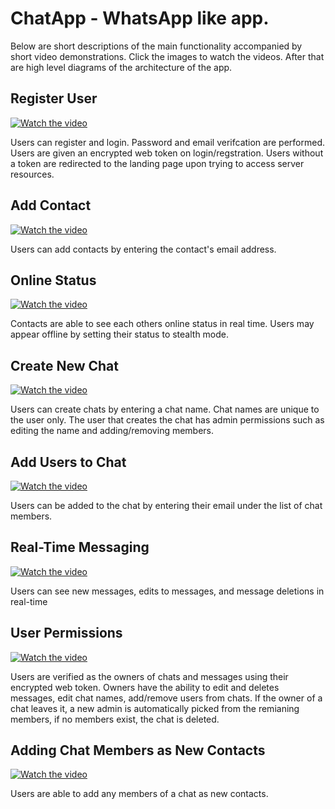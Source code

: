 <h1>ChatApp - WhatsApp like app.</h1>

<p>Below are short descriptions of the main functionality accompanied by short video demonstrations. Click the images to watch the videos. After that are high level diagrams of the architecture of the app.</p>

<h2>Register User</h2>

[![Watch the video](https://img.youtube.com/vi/MoZRt9O_67c/hqdefault.jpg)](https://www.youtube.com/watch?v=MoZRt9O_67c)

<p>Users can register and login. Password and email verifcation are performed. Users are given an encrypted web token on login/regstration. Users without a token are redirected to the landing page upon trying to access server resources.</p>

<h2>Add Contact</h2>

[![Watch the video](https://img.youtube.com/vi/XLF5jOyDFWg/hqdefault.jpg)](https://www.youtube.com/watch?v=XLF5jOyDFWg)

<p>Users can add contacts by entering the contact's email address.</p>

<h2>Online Status</h2>

[![Watch the video](https://img.youtube.com/vi/X5zlCl32LCw/hqdefault.jpg)](https://www.youtube.com/watch?v=X5zlCl32LCw)

<p>Contacts are able to see each others online status in real time. Users may appear offline by setting their status to stealth mode.</p>

<h2>Create New Chat</h2>

[![Watch the video](https://img.youtube.com/vi/L8zrmb52pho/hqdefault.jpg)](https://www.youtube.com/watch?v=L8zrmb52pho)

<p>Users can create chats by entering a chat name. Chat names are unique to the user only. The user that creates the chat has admin permissions such as editing the name and adding/removing members.</p>

<h2>Add Users to Chat</h2>

[![Watch the video](https://img.youtube.com/vi/0f6sfHE9vwE/hqdefault.jpg)](https://www.youtube.com/watch?v=0f6sfHE9vwE)

<p>Users can be added to the chat by entering their email under the list of chat members.</p>

<h2>Real-Time Messaging</h2>

[![Watch the video](https://img.youtube.com/vi/pisHYtknUJ0/hqdefault.jpg)](https://www.youtube.com/watch?v=pisHYtknUJ0)

<p>Users can see new messages, edits to messages, and message deletions in real-time</p>

<h2>User Permissions</h2>

[![Watch the video](https://img.youtube.com/vi/cRwuk0wtSlo/hqdefault.jpg)](https://www.youtube.com/watch?v=cRwuk0wtSlo)

<p>Users are verified as the owners of chats and messages using their encrypted web token. Owners have the ability to edit and deletes messages, edit chat names, add/remove users from chats. If the owner of a chat leaves it, a new admin is automatically picked from the remianing members, if no members exist, the chat is deleted.</p>

<h2>Adding Chat Members as New Contacts</h2>

[![Watch the video](https://img.youtube.com/vi/gFTw9vpm8yg/hqdefault.jpg)](https://www.youtube.com/watch?v=gFTw9vpm8yg)

<p>Users are able to add any members of a chat as new contacts.</p>

